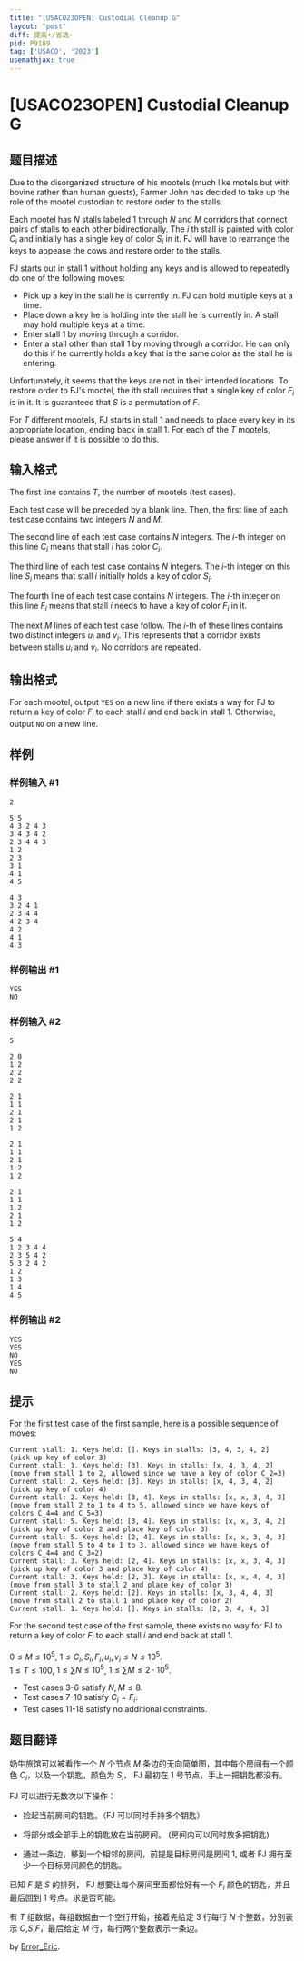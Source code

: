 ```yaml
---
title: "[USACO23OPEN] Custodial Cleanup G"
layout: "post"
diff: 提高+/省选-
pid: P9189
tag: ['USACO', '2023']
usemathjax: true
---
```


# [USACO23OPEN] Custodial Cleanup G
## 题目描述

Due to the disorganized structure of his mootels (much like motels but with
bovine rather than human guests), Farmer John has decided to take up the role of
the mootel custodian to restore order to the stalls.

Each mootel has $N$ stalls labeled $1$ through $N$ and $M$ corridors that connect pairs of stalls to each other
bidirectionally. The $i$ th stall is painted with color $C_i$ and initially has a
single key of color $S_i$ in it. FJ will have to rearrange the keys to appease
the cows and restore order to the stalls.

FJ starts out in stall $1$ without holding any keys and is allowed to repeatedly
do one of the following moves:
- Pick up a key in the stall he is currently in. FJ can hold multiple keys at
a time.
- Place down a key he is holding into the stall he is currently
in. A stall may hold multiple keys at a time.
- Enter stall $1$ by
moving through a corridor.
- Enter a stall other than stall $1$ by
moving through a corridor. He can only do this if he currently holds a key that
is the same color as the stall he is entering.

Unfortunately, it seems that the keys are not in their intended locations. To
restore order to FJ's mootel, the $i$th stall requires that a single key of
color $F_i$ is in it. It is guaranteed that $S$ is a permutation of $F$.

For $T$ different mootels, FJ starts in stall $1$ and needs
to place every key in its appropriate location, ending back in stall $1$. For
each of the $T$ mootels, please answer if it is possible to do this.
## 输入格式

The first line contains $T$, the number of mootels (test cases).

Each test case will be preceded by a blank line. Then, the first line 
of each test case contains two integers $N$ and $M$.

The second line of each test case contains $N$ integers. The $i$-th integer on
this line $C_i$ means that stall $i$ has color $C_i$.

The third line of each test case contains $N$ integers. The $i$-th integer on
this line $S_i$ means that stall $i$ initially holds a key of color $S_i$.

The fourth line of each test case contains $N$ integers. The $i$-th integer on
this line $F_i$ means that stall $i$ needs to have a key of color $F_i$ in it.

The next $M$ lines of each test case follow. The $i$-th of these lines contains
two distinct integers $u_i$ and $v_i$. This represents
that a corridor exists between stalls $u_i$ and $v_i$. No corridors are
repeated.

## 输出格式

For each mootel, output `YES` on a new line if there exists a way for FJ to return
a key of color $F_i$ to each stall $i$ and end back in stall $1$. Otherwise,
output `NO` on a new line.
## 样例

### 样例输入 #1
```
2

5 5
4 3 2 4 3
3 4 3 4 2
2 3 4 4 3
1 2
2 3
3 1
4 1
4 5

4 3
3 2 4 1
2 3 4 4
4 2 3 4
4 2
4 1
4 3

```
### 样例输出 #1
```
YES
NO

```
### 样例输入 #2
```
5

2 0
1 2
2 2
2 2

2 1
1 1
2 1
2 1
1 2

2 1
1 1
2 1
1 2
1 2

2 1
1 1
1 2
2 1
1 2

5 4
1 2 3 4 4
2 3 5 4 2
5 3 2 4 2
1 2
1 3
1 4
4 5

```
### 样例输出 #2
```
YES
YES
NO
YES
NO

```
## 提示

For the first test case of the first sample, here is a possible sequence of moves:

```
Current stall: 1. Keys held: []. Keys in stalls: [3, 4, 3, 4, 2]
(pick up key of color 3)
Current stall: 1. Keys held: [3]. Keys in stalls: [x, 4, 3, 4, 2]
(move from stall 1 to 2, allowed since we have a key of color C_2=3)
Current stall: 2. Keys held: [3]. Keys in stalls: [x, 4, 3, 4, 2]
(pick up key of color 4)
Current stall: 2. Keys held: [3, 4]. Keys in stalls: [x, x, 3, 4, 2]
(move from stall 2 to 1 to 4 to 5, allowed since we have keys of colors C_4=4 and C_5=3)
Current stall: 5. Keys held: [3, 4]. Keys in stalls: [x, x, 3, 4, 2]
(pick up key of color 2 and place key of color 3)
Current stall: 5. Keys held: [2, 4]. Keys in stalls: [x, x, 3, 4, 3]
(move from stall 5 to 4 to 1 to 3, allowed since we have keys of colors C_4=4 and C_3=2)
Current stall: 3. Keys held: [2, 4]. Keys in stalls: [x, x, 3, 4, 3]
(pick up key of color 3 and place key of color 4)
Current stall: 3. Keys held: [2, 3]. Keys in stalls: [x, x, 4, 4, 3]
(move from stall 3 to stall 2 and place key of color 3)
Current stall: 2. Keys held: [2]. Keys in stalls: [x, 3, 4, 4, 3]
(move from stall 2 to stall 1 and place key of color 2)
Current stall: 1. Keys held: []. Keys in stalls: [2, 3, 4, 4, 3]
```

For the second test case of the first sample, there exists no way for FJ to return a key of color
$F_i$ to each stall $i$ and end back at stall $1$.

$0 \le M \le 10^5$, $1 \le C_i, S_i, F_i, u_i, v_i \le N \le 10^5$.   
$1 \le T \le 100$, $1 \le \sum N \le 10^5$, $1 \le \sum M \le 2\cdot 10^5$.

- Test cases 3-6 satisfy $N,M\le 8$.
- Test cases 7-10 satisfy $C_i=F_i$.
- Test cases 11-18 satisfy no additional constraints.

## 题目翻译

奶牛旅馆可以被看作一个 $N$ 个节点 $M$ 条边的无向简单图，其中每个房间有一个颜色 $C_i$，以及一个钥匙，颜色为 $S_i$， FJ 最初在 $1$ 号节点，手上一把钥匙都没有。

FJ 可以进行无数次以下操作：

- 捡起当前房间的钥匙。（FJ 可以同时手持多个钥匙）

- 将部分或全部手上的钥匙放在当前房间。 (房间内可以同时放多把钥匙)

- 通过一条边，移到一个相邻的房间，前提是目标房间是房间 $1$, 或者 FJ 拥有至少一个目标房间颜色的钥匙。

已知 $F$ 是 $S$ 的排列， FJ 想要让每个房间里面都恰好有一个 $F_i$ 颜色的钥匙，并且最后回到 $1$ 号点。求是否可能。

有 $T$ 组数据，每组数据由一个空行开始，接着先给定 $3$ 行每行 $N$ 个整数，分别表示 $C$,$S$,$F$，最后给定 $M$ 行，每行两个整数表示一条边。

by [Error_Eric](/user/217300).
